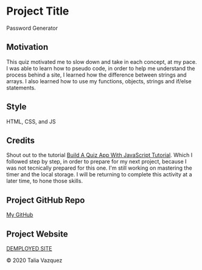 # Project Title

Password Generator


## Motivation

This quiz motivated me to slow down and take in each concept, at my pace. I was able to learn how to pseudo code, in order to help me understand the process behind a site, I learned how the difference between strings and arrays. I also learned how to use my functions, objects, strings and if/else statements. 


## Style

HTML, CSS, and JS 


## Credits

Shout out to the tutorial <a href="https://youtu.be/riDzcEQbX6k"><bold>Build A Quiz App With JavaScript Tutorial</bold></a>. Which I followed step by step, in order to prepare for my next project, because I was not tecnically prepared for this one. I'm still working on mastering the timer and the local storage. I will be returning to complete this activity at a later time, to hone those skills. 


## Project GitHub Repo

<a href="https://github.com/taliavazquez/Web-APIs.io"><bold>My GitHub</bold></a>


## Project Website

<a href="https://taliavazquez.github.io/Web-APIs.io/"><bold>DEMPLOYED SITE</bold></a>

© 2020 Talia Vazquez

